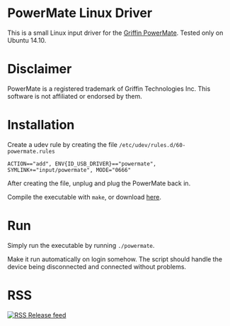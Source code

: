 # PowerMate Linux Driver

This is a small Linux input driver for the [Griffin PowerMate](https://store.griffintechnology.com/desktop/powermate). Tested only on Ubuntu 14.10.


# Disclaimer

PowerMate is a registered trademark of Griffin Technologies Inc. This software is not affiliated or endorsed by them.


# Installation

Create a udev rule by creating the file `/etc/udev/rules.d/60-powermate.rules`

```
ACTION=="add", ENV{ID_USB_DRIVER}=="powermate", SYMLINK+="input/powermate", MODE="0666"
```

After creating the file, unplug and plug the PowerMate back in.

Compile the executable with `make`, or download [here](https://github.com/stefansundin/powermate-linux/releases/latest).


# Run

Simply run the executable by running `./powermate`.

Make it run automatically on login somehow. The script should handle the device being disconnected and connected without problems.


# RSS

[![RSS](https://stefansundin.github.io/img/feed.png) Release feed](https://github.com/stefansundin/powermate-linux/releases.atom)
